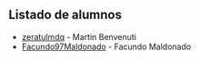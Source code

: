 ## Listado de alumnos

* [zeratulmdq](https://github.com/zeratulmdq) - Martin Benvenuti
* [Facundo97Maldonado](https://github.com/Facundo97Maldonado) - Facundo Maldonado
